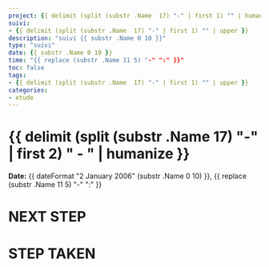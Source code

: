 ```yaml
---
project: {{ delimit (split (substr .Name  17) "-" | first 1) "" | humanize   }}
suivi: 
- {{ delimit (split (substr .Name  17) "-" | first 1) "" | upper }}
description: "suivi {{ substr .Name 0 10 }}"
type: "suivi"
date: {{ substr .Name 0 10 }}
time: "{{ replace (substr .Name 11 5) "-" ":" }}"
toc: false
tags:
- {{ delimit (split (substr .Name  17) "-" | first 1) "" | upper }}
categories:
- etude
---
```

# {{ delimit (split (substr .Name  17) "-" | first 2) " - " | humanize   }}

**Date:** {{ dateFormat "2 January 2006" (substr .Name 0 10) }}, {{ replace (substr .Name 11 5) "-" ":" }}

# NEXT STEP
# STEP TAKEN



